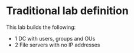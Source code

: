 # Traditional lab definition

This lab builds the following:

* 1 DC with users, groups and OUs
* 2 File servers with no IP addresses